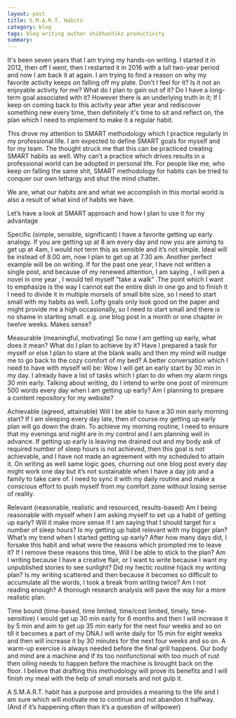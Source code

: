 ```yaml
---
layout: post
title: S.M.A.R.T. Habits
category: blog
tags: blog writing author shikhashikz productivity 
summary: 
---
```


It's been seven years that I am trying my hands-on writing. I started it in 2012, then off I went, then I restarted it in 2016 with a lull two-year period and now I am back it at again. I am trying to find a reason on why my favorite activity keeps on falling off my plate. Don’t I feel for it? Is it not an enjoyable activity for me? What do I plan to gain out of it? Do I have a long-term goal associated with it? However there is an underlying truth in it; If I keep on coming back to this activity year after year and rediscover something new every time, then definitely it's time to sit and reflect on, the plan which I need to implement to make it a regular habit.

This drove my attention to SMART methodology which I practice regularly in my professional life. I am expected to define SMART goals for myself and for my team. The thought struck me that this can be practiced creating SMART habits as well. Why can’t a practice which drives results in a professional world can be adopted in personal life. For people like me, who keep on falling the same shit, SMART methodology for habits can be tried to conquer our own lethargy and shut the mind chatter.

We are, what our habits are and what we accomplish in this mortal world is also a result of what kind of habits we have.

Let’s have a look at SMART approach and how I plan to use it for my advantage

Specific (simple, sensible, significant)
I have a favorite getting up early analogy. If you are getting up at 8 am every day and now you are aiming to get up at 4am, I would not term this as sensible and it’s not simple. Ideal will be instead of 8.00 am, now I plan to get up at 7.30 am. Another perfect example will be on writing. If for the past one year, I have not written a single post, and because of my renewed attention, I am saying , I will pen a novel in one year , I would tell myself ”take a walk” .The point which I want to emphasize is the way I cannot eat the entire dish in one go and to finish it I need to divide it in multiple morsels of small bite size, so I need to start small with my habits as well. Lofty goals only look good on the paper and might provide me a high occasionally, so I need to start small and there is no shame in starting small. e.g. one blog post in a month or one chapter in twelve weeks. Makes sense?

Measurable (meaningful, motivating)
So now I am getting up early, what does it mean? What do I plan to achieve by it? Have I prepared a task for myself or else I plan to stare at the blank walls and then my mind will nudge me to go back to the cozy comfort of my bed? A better conversation which I need to have with myself will be: Wow I will get an early start by 30 min in my day. I already have a list of tasks which I plan to do when my alarm rings 30 min early. Talking about writing, do I intend to write one post of minimum 500 words every day when I am getting up early? Am I planning to prepare a content repository for my website?

Achievable (agreed, attainable)
Will I be able to have a 30 min early morning start? If I am sleeping every day late, then of course my getting up early plan will go down the drain. To achieve my morning routine, I need to ensure that my evenings and night are in my control and I am planning well in advance. If getting up early is leaving me drained out and my body ask of required number of sleep hours is not achieved, then this goal is not achievable, and I have not made an agreement with my scheduled to attain it.
On writing as well same logic goes, churning out one blog post every day might work one day but it’s not sustainable when I have a day job and a family to take care of. I need to sync it with my daily routine and make a conscious effort to push myself from my comfort zone without losing sense of reality.

Relevant (reasonable, realistic and resourced, results-based)
Am I being reasonable with myself when I am asking myself to set up a habit of getting up early? Will it make more sense If I am saying that I should target for x number of sleep hours? Is my getting up habit relevant with my bigger plan? What’s my trend when I started getting up early? After how many days did, I forsake this habit and what were the reasons which prompted me to leave it? If I remove these reasons this time, Will I be able to stick to the plan?
Am I writing because I have a creative flair, or I want to write because I want my unpublished stories to see sunlight? Did my hectic routine hijack my writing plan? Is my writing scattered and then because it becomes so difficult to accumulate all the words, I took a break from writing twice? Am I not reading enough? A thorough research analysis will pave the way for a more realistic plan.

Time bound (time-based, time limited, time/cost limited, timely, time-sensitive)
I would get up 30 min early for 6 months and then I will increase it by 5 min and aim to get up 35 min early for the next four weeks and so on till it becomes a part of my DNA.I will write daily for 15 min for eight weeks and then will increase it by 30 minutes for the next four weeks and so on. A warm-up exercise is always needed before the final grill happens. Our body and mind are a machine and if its too nonfunctional with too much of rust then oiling needs to happen before the machine is brought back on the floor.
I believe that drafting this methodology will prove its benefits and I will finish my meal with the help of small morsels and not gulp it. 

A S.M.A.R.T. habit has a purpose and provides a meaning to the life and I am sure which will motivate me to continue and not abandon it halfway. (And if it’s happening often than it’s a question of willpower)
